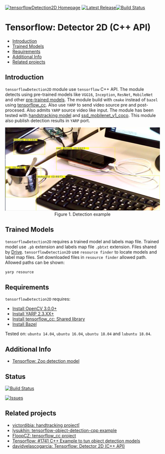 [![tensorflowDetection2D Homepage](https://img.shields.io/badge/tensorflowDetection2D-develop-orange.svg)](https://github.com/davidvelascogarcia/tensorflowDetection2D/tree/develop/docs) [![Latest Release](https://img.shields.io/github/tag/davidvelascogarcia/tensorflowDetection2D.svg?label=Latest%20Release)](https://github.com/davidvelascogarcia/tensorflowDetection2D/tags)[![Build Status](https://travis-ci.org/davidvelascogarcia/tensorflowDetection2D.svg?branch=develop)](https://travis-ci.org/davidvelascogarcia/tensorflowDetection2D)

# Tensorflow: Detector 2D (C++ API)

- [Introduction](#introduction)
- [Trained Models](#trained-models)
- [Requirements](#requirements)
- [Additional Info](#additional-info)
- [Related projects](#related-projects)


## Introduction

`tensorflowDetection2D` module use `tensorflow` C++ API. The module detects using pre-trained models like `VGG16`, `Inception`, `ResNet`, `MobileNet` and other [pre-trained models](https://github.com/tensorflow/models/tree/master/research/slim#pre-trained-models). The module build with `cmake` instead of `bazel` using [tensorflow_cc](https://github.com/FloopCZ/tensorflow_cc). Also use `YARP` to send video source pre and post-procesed. Also admits `YARP` source video like input. The module has been tested with [handstracking model](https://github.com/victordibia/handtracking) and [ssd_mobilenet_v1_coco](https://github.com/tensorflow/models/blob/master/research/object_detection/g3doc/detection_model_zoo.md). This module also publish detection results in `YARP` port.

<p align="center">
  <img width="600" src="./images/detection_example.png">
  <br>Figure 1. Detection example</br>
</p>


## Trained Models

`tensorflowDetection2D` requires a trained model and labels map file. Trained model use `.pb` extension and labels map file `.pbtxt` extension. Files shared by [Drive](https://drive.google.com/drive/folders/1HNSs2x4T9gddpg-FTGR_hx0eJXwxv416?usp=sharing).
`tensorflowDetection2D` use `resource finder` to locate models and label map files. Set downloaded files in `resource finder` allowed path.
Allowed paths can be shown:

```bash
yarp resource 
```

## Requirements

`tensorflowDetection2D` requires:

* [Install OpenCV 3.0.0+](https://github.com/roboticslab-uc3m/installation-guides/blob/master/install-opencv.md)
* [Install YARP 2.3.XX+](https://github.com/roboticslab-uc3m/installation-guides/blob/master/install-yarp.md)
* [Install tensorflow_cc: Shared library](./docs/README.md)
* [Install Bazel](https://github.com/roboticslab-uc3m/installation-guides/blob/master/install-bazel.md)

Tested on: `ubuntu 14.04`, `ubuntu 16.04`, `ubuntu 18.04` and `lubuntu 18.04`.

## Additional Info

* [Tensorflow: Zoo detection model](https://github.com/tensorflow/models/blob/master/research/object_detection/g3doc/detection_model_zoo.md)

## Status

[![Build Status](https://travis-ci.org/davidvelascogarcia/tensorflowDetection2D.svg?branch=develop)](https://travis-ci.org/davidvelascogarcia/tensorflowDetection2D)

[![Issues](https://img.shields.io/github/issues/davidvelascogarcia/tensorflowDetection2D.svg?label=Issues)](https://github.com/davidvelascogarcia/tensorflowDetection2D/issues)

## Related projects

* [victordibia: handtracking project](https://github.com/victordibia/handtracking)[
* [lysukhin: tensorflow-object-detection-cpp example](https://github.com/lysukhin/tensorflow-object-detection-cpp)
* [FloopCZ: tensorflow_cc project](https://github.com/FloopCZ/tensorflow_cc)
* [Tensorflow: #1741 C++ Example to tun object detection models](https://github.com/tensorflow/models/issues/1741#issuecomment-318613222)
* [davidvelascogarcia: Tensorflow: Detector 2D (C++ API)](https://github.com/davidvelascogarcia/tensorflowDetection2D)
